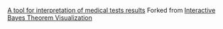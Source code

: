 [A tool for interpretation of medical tests results](https://romex91.github.io/sick-or-healthy/)
Forked from [Interactive Bayes Theorem Visualization](https://allenkim67.github.io/bayes-demo/)